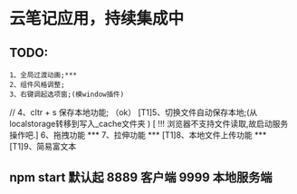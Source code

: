 # 云笔记应用，持续集成中


## TODO:
    1、全局过渡动画;***
    2、组件风格调整;
    3、右键调起选项窗;(模window插件)
   // 4、cltr + s 保存本地功能; （ok）
    [T1]5、切换文件自动保存本地;(从localstorage转移到写入_cache文件夹 ) 
    [ !!! 浏览器不支持文件读取,故启动服务操作吧.]
    6、拖拽功能 ***
    7、拉伸功能 ***
    [T1]8、本地文件上传功能 ***
    [T1]9、简易富文本


## npm start 默认起 8889 客户端 9999 本地服务端